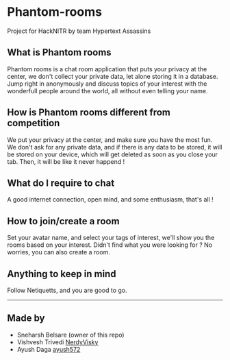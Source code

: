 # Phantom-rooms
Project for HackNITR by team Hypertext Assassins

## What is Phantom rooms
Phantom rooms is a chat room application that puts your privacy at the center, we don't collect your private data, let alone storing it in a database.
Jump right in anonymously and discuss topics of your interest with the wonderfull people around the world, all without even telling your name.

## How is Phantom rooms different from competition
We put your privacy at the center, and make sure you have the most fun. We don't ask for any private data, and if there is any data to be stored, it will be stored on your device, which will get deleted as soon as you close your tab. Then, it will be like it never happend ! 

## What do I require to chat
A good internet connection, open mind, and some enthusiasm, that's all !

## How to join/create a room
Set your avatar name, and select your tags of interest, we'll show you the rooms based on your interest. Didn't find what you were looking for ? No worries, you can also create a room.

## Anything to keep in mind
Follow Netiquetts, and you are good to go.

---

## Made by
- Sneharsh Belsare (owner of this repo)
- Vishvesh Trivedi [NerdyVisky](https://github.com/NerdyVisky)
- Ayush Daga [ayush572](https://github.com/ayush572)
